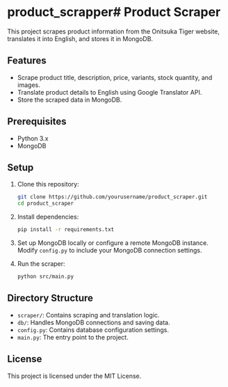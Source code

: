 # product_scrapper# Product Scraper

This project scrapes product information from the Onitsuka Tiger website, translates it into English, and stores it in MongoDB.

## Features

- Scrape product title, description, price, variants, stock quantity, and images.
- Translate product details to English using Google Translator API.
- Store the scraped data in MongoDB.

## Prerequisites

- Python 3.x
- MongoDB

## Setup

1. Clone this repository:
    ```bash
    git clone https://github.com/yourusername/product_scraper.git
    cd product_scraper
    ```

2. Install dependencies:
    ```bash
    pip install -r requirements.txt
    ```

3. Set up MongoDB locally or configure a remote MongoDB instance. Modify `config.py` to include your MongoDB connection settings.

4. Run the scraper:
    ```bash
    python src/main.py
    ```

## Directory Structure

- `scraper/`: Contains scraping and translation logic.
- `db/`: Handles MongoDB connections and saving data.
- `config.py`: Contains database configuration settings.
- `main.py`: The entry point to the project.

## License

This project is licensed under the MIT License.
